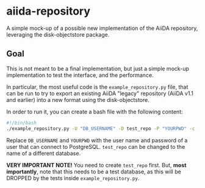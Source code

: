 # aiida-repository

A simple mock-up of a possible new implementation of the AiiDA repository,
leveraging the disk-objectstore package.

## Goal
This is not meant to be a final implementation, but just a simple mock-up
implementation to test the interface, and the performance.

In particular, the most useful code is the `example_repository.py` file,
that can be run to try to export an existing AiiDA "legacy" repository (AiiDA v1.1 and earlier) into a new format using the disk-objectstore.

In order to run it, you can create a bash file with the following content:
```bash
#!/bin/bash
./example_repository.py -U "DB_USERNAME" -D test_repo -P "YOURPWD" -c -r ~/.aiida/repositories/aiidadb/repository/ -C "$@"
```

Replace `DB_USERNAME` and `YOURPWD` with the user name and password of a user that can connect to PostgreSQL.
`test_repo` can be changed to the name of a different database.

**VERY IMPORTANT NOTE!** You need to create `test_repo` first. But, **most importantly**,
note that this needs to be a test database, as this will be DROPPED by the tests inside
`example_repository.py`.
